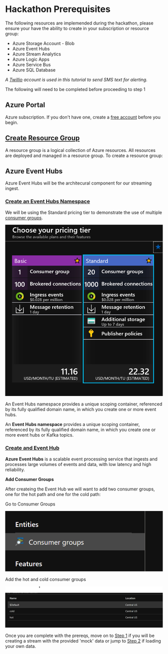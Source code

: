 # Hackathon Prerequisites 

The following resources are implemended during the hackathon, please ensure your have the ability to create in your subscription or resource group:

- Azure Storage Account - Blob 
- Azure Event Hubs
- Azure Stream Analytics
- Azure Logic Apps
- Azure Service Bus
- Azure SQL Database

_A [Twillio](https://www.twilio.com/) account is used in this tutorial to send SMS text for alerting._

The following will need to be completed before proceeding to step 1

## Azure Portal

Azure subscription. If you don't have one, create a [free account](https://azure.microsoft.com/en-us/free/) before you begin.

## [Create Resource Group](https://docs.microsoft.com/en-us/azure/event-hubs/event-hubs-create#create-a-resource-group)

A resource group is a logical collection of Azure resources. All resources are deployed and managed in a resource group. To create a resource group:

## Azure Event Hubs

Azure Event Hubs will be the architecural component for our streaming ingest. 

### [Create an Event Hubs Namespace](https://docs.microsoft.com/en-us/azure/event-hubs/event-hubs-create#create-an-event-hubs-namespace)

We will be using the Standard pricing tier to demonstrate the use of multiple [consumer groups](https://docs.microsoft.com/en-us/azure/event-hubs/event-hubs-features#consumer-groups).

![EventHubPricing](../../images/event_hub_pricing.PNG) 

An Event Hubs namespace provides a unique scoping container, referenced by its fully qualified domain name, in which you create one or more event hubs.

An __Event Hubs namespace__ provides a unique scoping container, referenced by its fully qualified domain name, in which you create one or more event hubs or Kafka topics.

### [Create and Event Hub](https://docs.microsoft.com/en-us/azure/event-hubs/event-hubs-create#create-an-event-hub)

__Azure Event Hubs__ is a scalable event processing service that ingests and processes large volumes of events and data, with low latency and high reliability.

__Add Consumer Groups__

After createing the Event Hub we will want to add two consumer groups, one for the hot path and one for the cold path:

Go to Consumer Groups

![EventHubPricing](../../images/event_hub_consumer_group.PNG) 

Add the hot and cold consumer groups

![EventHubPricing](../../images/create_consumer_groups.PNG) 


Once you are complete with the prereqs, move on to [Step 1](../01-DataLoad/) if you will be creating a stream with the provided 'mock' data or jump to [Step 2](../02-StreamHot) if loading your own data.
